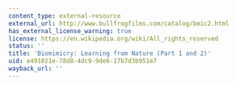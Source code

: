 ```yaml
---
content_type: external-resource
external_url: http://www.bullfrogfilms.com/catalog/bmic2.html
has_external_license_warning: true
license: https://en.wikipedia.org/wiki/All_rights_reserved
status: ''
title: 'Biomimicry: Learning from Nature (Part 1 and 2)'
uid: e491021e-78d8-4dc9-9de6-17b7d3b951e7
wayback_url: ''
---
```

